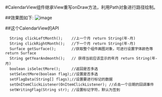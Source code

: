 #CalendarView组件继承View重写onDraw方法，利用Path对象进行路径绘制。

##效果图如下:
![image](https://github.com/bjpftz/FTZ/blob/master/%E8%87%AA%E5%AE%9A%E4%B9%89%E6%97%A5%E5%8E%86/jdfw.gif)


##这个CalendarView的API

    
      String clickLeftMonth();    //上一个月 return String(年-月)
      String clickRightMonth();   //下一个月 return String(年-月)
      Surface getSurface();       //获取整个组件画图对象，可进行设置字体颜色等 return Surface
      String getYearAndmonth();   // 获得当前应该显示的年月 return String(年-月)
      boolean isSelectMore();     //返回是否多选
      setSelectMore(boolean flag);//设置是否多选
      setFlagData(String[] flags);//设置要进行标记的数据
      setOnItemClickListener(OnItemClickListener); //点击一个日期的回调事件
      setWritingFlag(String str); //设置标记字符，默认为签到
    

